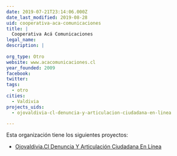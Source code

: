 ```yaml
---
date: 2019-07-21T23:14:06.000Z
date_last_modified: 2019-08-28
uid: cooperativa-aca-comunicaciones
title: |
  Cooperativa Acá Comunicaciones
legal_name: 
description: |
  
org_type: Otro
website: www.acacomunicaciones.cl
year_founded: 2009
facebook: 
twitter: 
tags:
  - otro
cities: 
  - Valdivia
projects_uids:
  - ojovaldivia-cl-denuncia-y-articulacion-ciudadana-en-linea

---
```


Esta organización tiene los siguientes proyectos:

- [Ojovaldivia.Cl Denuncia Y Articulación Ciudadana En Línea](/proyectos/ojovaldivia-cl-denuncia-y-articulacion-ciudadana-en-linea)
